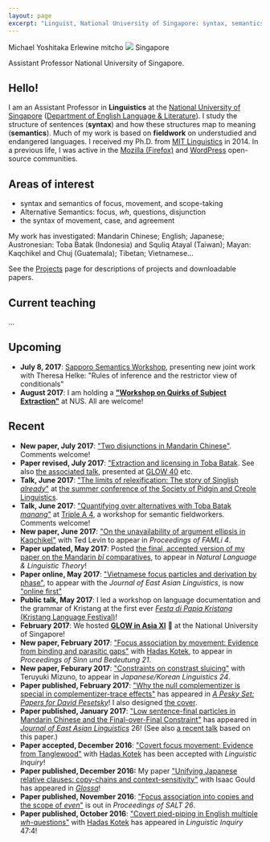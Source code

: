 ```yaml
---
layout: page
excerpt: "Linguist, National University of Singapore: syntax, semantics, fieldwork"
---
```

<div class="vcard">
<span class="fn">Michael Yoshitaka Erlewine</span>
<span class="nickname">mitcho</span>
<span class="photo image"><img src="/static/images/kyoto-270x150x2.jpg"/></span>
<span class="adr">
	<span class="country">Singapore</span>
</span>

<span class="title">Assistant Professor</span>
<span class="org">National University of Singapore</span>.
</div>

## Hello!

I am an Assistant Professor in **Linguistics** at the [National University of Singapore](http://nus.edu.sg) ([Department of English Language & Literature](http://fas.nus.edu.sg/ell/)). I study the structure of sentences (**syntax**) and how these structures map to meaning (**semantics**). Much of my work is based on **fieldwork** on understudied and endangered languages. I received my Ph.D. from [MIT Linguistics](http://linguistics.mit.edu/) in 2014. In a previous life, I was active in the [Mozilla (Firefox)](http://mozilla.org) and [WordPress](http://wordpress.org) open-source communities.

## Areas of interest

*   syntax and semantics of focus, movement, and scope-taking
*	Alternative Semantics: focus, *wh*, questions, disjunction
*   the syntax of movement, case, and agreement

My work has investigated: Mandarin Chinese; English; Japanese; Austronesian: Toba Batak (Indonesia) and Squliq Atayal (Taiwan); Mayan: Kaqchikel and Chuj (Guatemala); Tibetan; Vietnamese...

See the [Projects](/projects) page for descriptions of projects and downloadable papers.

## Current teaching

...

## Upcoming

*	**July 8, 2017**: [Sapporo Semantics Workshop](https://asiansemantics.wordpress.com/program/), presenting new joint work with Theresa Helke: "Rules of inference and the restrictor view of conditionals"
*	**August 2017**: I am holding a [**"Workshop on Quirks of Subject Extraction"**](/subjex/) at NUS. All are welcome!

## Recent

*	**New paper, July 2017**: ["Two disjunctions in Mandarin Chinese"](/research/haishi.html). Comments welcome!
*	**Paper revised, July 2017**: ["Extraction and licensing in Toba Batak](/research/batak.html). See also [the associated talk](/research/talk-batak-glow.html), presented at [GLOW 40](https://glow2017.wordpress.com/) etc.
*	**Talk, June 2017**: ["The limits of relexification: The story of Singlish *already*"](/research/talk-already.html) at [the summer conference of the Society of Pidgin and Creole Linguistics](http://www.uta.fi/ltl/SPCL2017.html).
*	**Talk, June 2017**: ["Quantifying over alternatives with Toba Batak *manang*"](/research/talk-manang.html) at [Triple A 4](https://lingconf.com/afla24), a workshop for semantic fieldworkers. Comments welcome!
*	**New paper, June 2017**: ["On the unavailability of argument ellipsis in Kaqchikel"](/research/kaqchikel-ae.html) with Ted Levin to appear in *Proceedings of FAMLi 4*.
*	**Paper updated, May 2017**: Posted [the final, accepted version of my paper on the Mandarin *bǐ* comparatives](/research/bi.html), to appear in *Natural Language & Linguistic Theory*!
*	**Paper online, May 2017**: ["Vietnamese focus particles and derivation by phase"](/research/vietnamese-only.html), to appear with the *Journal of East Asian Linguistics*, is now ["online first"](https://link.springer.com/article/10.1007/s10831-017-9156-y)
*	**Public talk, May 2017**: I led a workshop on language documentation and the grammar of Kristang at the first ever [*Festa di Papia Kristang* (Kristang Language Festival)](http://festa.kristang.com/)!
*	**February 2017**: We hosted **[GLOW in Asia XI](http://lingconf.com/glowinasia2017/)** 🌴 at the National University of Singapore!
*	**New paper, February 2017**: ["Focus association by movement: Evidence from binding and parasitic gaps"](/research/focus-binding-pg.html) with [Hadas Kotek](http://hkotek.com), to appear in *Proceedings of Sinn und Bedeutung 21*.
*	**New paper, Feburary 2017**: ["Constraints on constrast sluicing"](/research/sluicing-jk.html) with Teruyuki Mizuno, to appear in *Japanese/Korean Linguistics 24*.
*	**Paper published, February 2017**: ["Why the null complementizer is special in complementizer-trace effects"](/research/that-trace.html) has appeared in [*A Pesky Set: Papers for David Pesetsky*](https://lingconf.com/dp60/book/)! I also designed [the cover](https://i2.wp.com/lingconf.com/dp60/wp-content/uploads/sites/5/2016/09/cover-final-small.jpg).
*	**Paper published, January 2017**: ["Low sentence-final particles in Mandarin Chinese and the Final-over-Final Constraint"](/research/sfp-fofc.html) has appeared in [*Journal of East Asian Linguistics*](http://link.springer.com/journal/10831) 26! (See also [a recent talk](/research/talk-sfp.html) based on this paper.)
*	**Paper accepted, December 2016**: ["Covert focus movement: Evidence from Tanglewood"](/research/tanglewood.html) with [Hadas Kotek](http://hkotek.com) has been accepted with *Linguistic Inquiry*!
*	**Paper published, December 2016:** My paper ["Unifying Japanese relative clauses: copy-chains and context-sensitivity"](/research/japanese-rc.html) with Isaac Gould has appeared in [*Glossa*](http://glossa-journal.org)!
*	**Paper published, November 2016**: ["Focus association into copies and the scope of *even*"](/research/even-salt.html) is out in *Proceedings of SALT 26*.
*	**Paper published, October 2016**: ["Covert pied-piping in English multiple *wh*-questions"](http://www.mitpressjournals.org/doi/abs/10.1162/LING_a_00226) with [Hadas Kotek](http://hkotek.com) has appeared in *Linguistic Inquiry* 47:4!

<!--
*	**Talk, May 11--13, 2017**: "Extraction and licensing in Toba Batak" at the [Southeast Asian Linguistics Society
(SEALS 27)](http://jakarta.shh.mpg.de/seals27/) in Padang, Indonesia.
-->

<!--
*	**Talk, October 2016**: Teruyuki Mizuno presented our joint work, ["Constraints on constrast sluicing,"](/research/sluicing-jk.html) at [Japanese/Korean Linguistics 24](http://pj.ninjal.ac.jp/jk2016/).

*	**New paper, September 2016**: ["*Even* doesn't move but associates into traces: A reply to Nakanishi 2012"](/research/nakanishi.html).
*	**Talks, August 2016**: I presented ["Encoding QUD congruence in Mandarin Chinese"](/research/talk-shi-keio.html) at [Theoretical Linguistics at Keio (TaLK) semantics workshop](https://sites.google.com/site/talk2016semantics/).
*	**Interview:** I [was interviewed](http://unravellingmag.com/articles/form-function-fieldwork/) in the latest issue of [Unravel](http://unravellingmag.com/), the accessible linguistics magazine.
*	**New review, June 2016:** My invited book review of [*Minimalist Interfaces: Evidence from Indonesian and Javanese*](https://benjamins.com/#catalog/books/la.155) by Yosuke Sato [appeared in *Oceanic Linguistics* 55(1)](http://muse.jhu.edu/article/619295).
*	**New paper, May 2016:** ["Unifying definite and indefinite free relatives: Evidence from Mayan"](/research/chuj-nels.html) with [Hadas Kotek](http://hkotek.com), to appear in *Proceedings of NELS 46*.
-->

<!--
*	**Talk, April 2016:** ["Non-interrogative *wh*-constructions in Chuj"](/research/talk-chuj-wscla.html) with [Hadas Kotek](http://hkotek.com) at [WSCLA 21](https://sites.google.com/site/wscla2016/).
*	**New paper, February 2016:** ["Intervention effects in relative pronoun pied-piping: experimental evidence"](/research/rppp-sub.html) with [Hadas Kotek](http://hkotek.com) to appear in *Proceedings of Sinn und Bedeutung 20*.
*	**Paper accepted, February 2016:** ["*Even*-NPIs in Dharamsala Tibetan"](/research/tibetan-npi.html) with [Hadas Kotek](http://hkotek.com) for *Linguistic Analysis* special issue on South Asian languages. See also [our associated talk](/research/talk-tibetan-icolsi.html).
*	**Talk, January 2016**: ["Unifying definite and indefinite free relatives: Evidence from Mayan"](/research/talk-chuj-lsa.html) with [Hadas Kotek](http://hkotek.com) at [LSA 2016](http://www.linguisticsociety.org/node/5653/schedule).
*	**Paper accepted, November 2015:** ["Clausal comparison without degree abstraction in Mandarin Chinese"](/research/bi.html) for *NLLT*. Minor revisions pending.
*	**New paper, September 2015:** ["Relative pronoun pied-piping in English non-restrictive relatives"](/research/rppp.html) with [Hadas Kotek](http://hkotek.com). See also our related [CLS paper](/research/rppp-cls.html) and [Sinn und Bedeutung talk](/research/talk-rppp-sub.html).
*	**New paper, August 2015:** ["Ergativity and Austronesian-type voice systems"](/research/voice-oup.html) with Ted Levin and Coppe van Urk, to appear in the *Oxford Handbook of Ergativity*
-->

<!--*	**Talk, September 2015:** ["The semantics of the Mandarin focus marker *shì*"](/research/talk-shi-eacl.html), at [European Association of Chinese Linguistics 9](http://www.ilg.uni-stuttgart.de/EACL9/).-->

